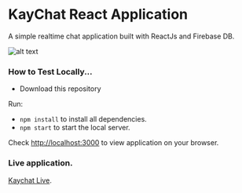 # KayChat React Application 

A simple realtime chat application built with ReactJs and Firebase DB. 

![alt text](https://github.com/kayprogrammer/kaychat-reactjs/blob/main/display.png?raw=true)

### How to Test Locally...

* Download this repository

Run:
* `npm install` to install all dependencies.
* `npm start` to start the local server.

Check [http://localhost:3000](http://localhost:3000) to view application on your browser.

### Live application.
[Kaychat Live](https://kaychat.netlify.app).
